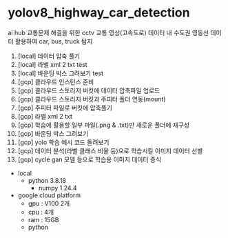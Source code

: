 # yolov8_highway_car_detection
ai hub 교통문제 해결을 위한 cctv 교통 영상(고속도로) 데이터 내 수도권 영동선 데이터 활용하여 car, bus, truck 탐지

1. [local] 데이터 압축 풀기
2. [local] 라벨 xml 2 txt test
3. [local] 바운딩 박스 그려보기 test
4. [gcp] 클라우드 인스턴스 준비
5. [gcp] 클라우드 스토리지 버킷에 데이터 압축파일 업로드
6. [gcp] 클라우드 스토리지 버킷과 주피터 폴더 연동(mount)
7. [gcp] 주피터 파일로 버킷에 압축풀기
8. [gcp] 라벨 xml 2 txt
9. [gcp] 학습에 활용할 일부 파일(.png & .txt)만 새로운 폴더에 재구성
10. [gcp] 바운딩 박스 그려보기
11. [gcp] yolo 학습 예시 코드 돌려보기
12. [gcp] 데이터 분석(라벨 클래스 비율 등)으로 학습시킬 이미지 데이터 선별
13. [gcp] cycle gan 모델 등으로 학습용 이미지 데이터 증식

- local
  - python 3.8.18
    - numpy 1.24.4
- google cloud platform
  - gpu : V100 2개
  - cpu : 4개
  - ram : 15GB
  - python
